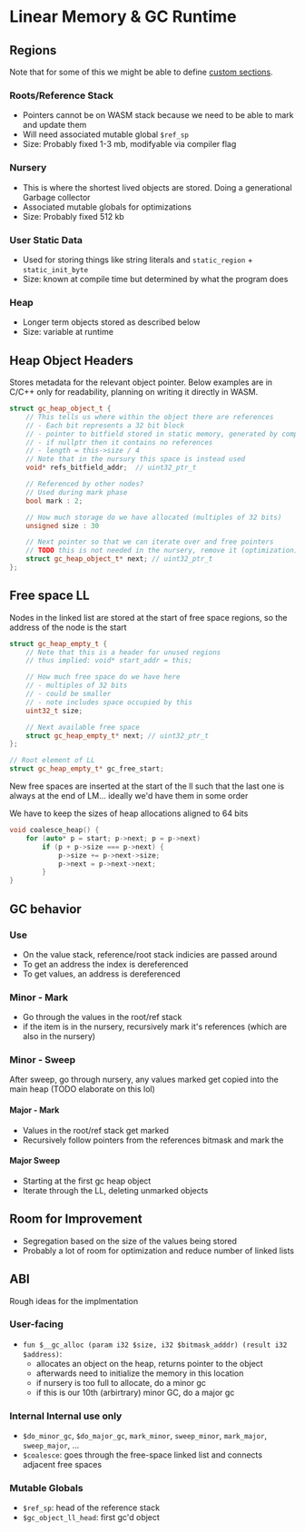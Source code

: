 # Linear Memory & GC Runtime
## Regions
Note that for some of this we might be able to define [custom sections](https://developer.mozilla.org/en-US/docs/Web/JavaScript/Reference/Global_Objects/WebAssembly/Module/customSections).

### Roots/Reference Stack
- Pointers cannot be on WASM stack because we need to be able to mark and update them
- Will need associated mutable global `$ref_sp`
- Size: Probably fixed 1-3 mb, modifyable via compiler flag

### Nursery
- This is where the shortest lived objects are stored. Doing a generational Garbage collector
- Associated mutable globals for optimizations
- Size: Probably fixed 512 kb

### User Static Data
- Used for storing things like string literals and `static_region` + `static_init_byte`
- Size: known at compile time but determined by what the program does

### Heap
- Longer term objects stored as described below
- Size: variable at runtime

## Heap Object Headers
Stores metadata for the relevant object pointer. Below examples are in C/C++ only for readability, planning on writing it directly in WASM.
```cpp
struct gc_heap_object_t {
    // This tells us where within the object there are references
    // - Each bit represents a 32 bit block
    // - pointer to bitfield stored in static memory, generated by compiler
    // - if nullptr then it contains no references
    // - length = this->size / 4
    // Note that in the nursury this space is instead used
    void* refs_bitfield_addr;  // uint32_ptr_t

    // Referenced by other nodes?
    // Used during mark phase
    bool mark : 2;

    // How much storage do we have allocated (multiples of 32 bits)
    unsigned size : 30

    // Next pointer so that we can iterate over and free pointers
    // TODO this is not needed in the nursery, remove it (optimization)
    struct gc_heap_object_t* next; // uint32_ptr_t
};
```

## Free space LL
Nodes in the linked list are stored at the start of free space regions, so the address of the node is the start
```cpp
struct gc_heap_empty_t {
    // Note that this is a header for unused regions
    // thus implied: void* start_addr = this;

    // How much free space do we have here
    // - multiples of 32 bits
    // - could be smaller
    // - note includes space occupied by this
    uint32_t size;

    // Next available free space
    struct gc_heap_empty_t* next; // uint32_ptr_t
};

// Root element of LL
struct gc_heap_empty_t* gc_free_start;
```

New free spaces are inserted at the start of the ll such that the last one is always at the end of LM... ideally we'd have them in some order

We have to keep the sizes of heap allocations aligned to 64 bits

```C++
void coalesce_heap() {
    for (auto* p = start; p->next; p = p->next)
        if (p + p->size === p->next) {
            p->size += p->next->size;
            p->next = p->next->next;
        }
}
```

## GC behavior
### Use
- On the value stack, reference/root stack indicies are passed around
- To get an address the index is dereferenced
- To get values, an address is dereferenced

### Minor - Mark
- Go through the values in the root/ref stack
- if the item is in the nursery, recursively mark it's references (which are also in the nursery)

### Minor - Sweep
After sweep, go through nursery, any values marked get copied into the main heap (TODO elaborate on this lol)

#### Major - Mark
- Values in the root/ref stack get marked
- Recursively follow pointers from the references bitmask and mark the

#### Major Sweep
- Starting at the first gc heap object
- Iterate through the LL, deleting unmarked objects

## Room for Improvement
- Segregation based on the size of the values being stored
- Probably a lot of room for optimization and reduce number of linked lists

## ABI
Rough ideas for the implmentation
### User-facing
- `fun $__gc_alloc (param i32 $size, i32 $bitmask_adddr) (result i32 $address)`:
    - allocates an object on the heap, returns pointer to the object
    - afterwards need to initialize the memory in this location
    - if nursery is too full to allocate, do a minor gc
    - if this is our 10th (arbirtrary) minor GC, do a major gc

### Internal Internal use only
- `$do_minor_gc`, `$do_major_gc`, `mark_minor`, `sweep_minor`, `mark_major`, `sweep_major`, ...
- `$coalesce`: goes through the free-space linked list and connects adjacent free spaces

### Mutable Globals
- `$ref_sp`: head of the reference stack
- `$gc_object_ll_head`: first gc'd object